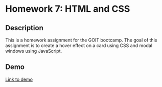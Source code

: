 # Homework 7: HTML and CSS

## Description
This is a homework assignment for the GOIT bootcamp. The goal of this assignment is to create a hover effect on a card using CSS and modal windows using JavaScript.

## Demo
[Link to demo](https://aynjel.github.io/goit-markup-hw-07/)